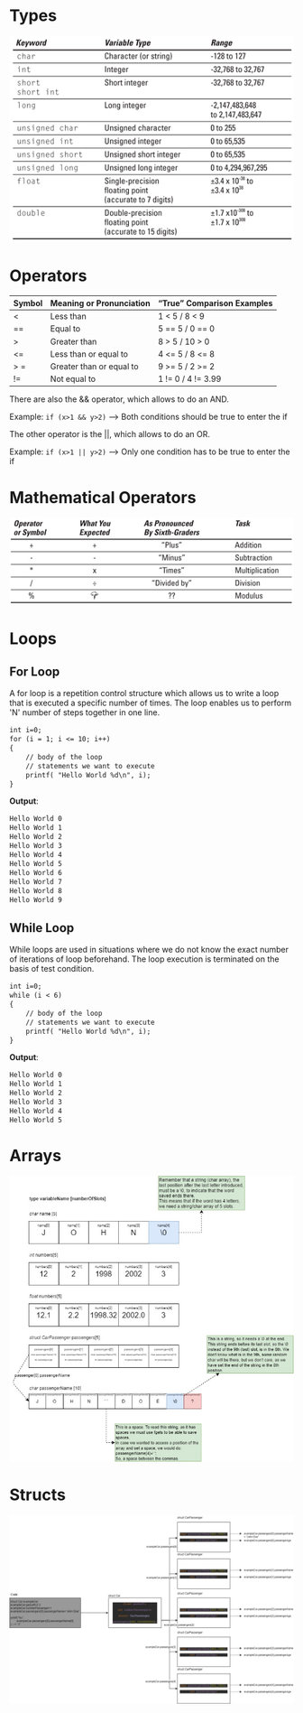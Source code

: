 # Types
![Types](./assets/types.jpg)

# Operators

| Symbol | Meaning or Pronunciation     | “True” Comparison Examples |
|--------|---------------------------|----------------------------|
| <         | Less than                    | 1 < 5 / 8 < 9                |
| ==        | Equal to                     | 5 == 5 / 0 == 0              |
| >      | Greater than                 | 8 > 5 / 10 > 0               |
| <=        | Less than or equal to        | 4 <= 5 / 8 <= 8              |
| > =        | Greater than or equal to     | 9 >= 5 / 2 >= 2              |
| !=        | Not equal to                 | 1 != 0 / 4 != 3.99           |

There are also the && operator, which allows to do an AND.

Example: `if (x>1 && y>2)` --> Both conditions should be true to enter the if

The other operator is the ||, which allows to do an OR. 

Example: `if (x>1 || y>2)` --> Only one condition has to be true to enter the if

# Mathematical Operators

![Math](./assets/math.jpg)

# Loops

## For Loop
A for loop is a repetition control structure which allows us to write a loop that is executed a specific number of times. The loop enables us to perform 'N' number of steps together in one line.

```
int i=0; 
for (i = 1; i <= 10; i++)
{    
    // body of the loop
    // statements we want to execute
    printf( "Hello World %d\n", i);
}
```
**Output**:
```
Hello World 0
Hello World 1
Hello World 2
Hello World 3
Hello World 4
Hello World 5
Hello World 6
Hello World 7
Hello World 8
Hello World 9
```

## While Loop
While loops are used in situations where we do not know the exact number of iterations of loop beforehand. The loop execution is terminated on the basis of test condition.

```
int i=0; 
while (i < 6) 
{    
    // body of the loop
    // statements we want to execute
    printf( "Hello World %d\n", i);
}
```
**Output**:
```
Hello World 0
Hello World 1
Hello World 2
Hello World 3
Hello World 4
Hello World 5
```

# Arrays

![Arrays](./assets/c-cheatsheet-Arrays.jpg)

# Structs

![Structs](./assets/c-cheatsheet-Structs.jpg)
